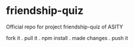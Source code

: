 # friendship-quiz
Official repo for project friendship-quiz of ASITY

fork it .
pull it .
npm install .
made changes .
push it
